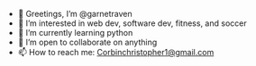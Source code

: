- 👋 Greetings, I’m @garnetraven
- 👀 I’m interested in web dev, software dev, fitness, and soccer
- 🌱 I’m currently learning python
- 💞️ I’m open to collaborate on anything
- 📫 How to reach me: Corbinchristopher1@gmail.com

<!---
garnetraven/garnetraven is a ✨ special ✨ repository because its `README.md` (this file) appears on your GitHub profile.
You can click the Preview link to take a look at your changes.
--->
